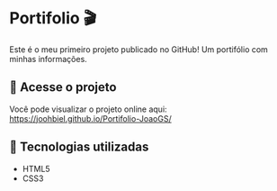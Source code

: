 # Portifolio 🎬

Este é o meu primeiro projeto publicado no GitHub! Um portifólio com minhas informações.
## 🔗 Acesse o projeto

Você pode visualizar o projeto online aqui: https://joohbiel.github.io/Portifolio-JoaoGS/

## 🚀 Tecnologias utilizadas

- HTML5
- CSS3


